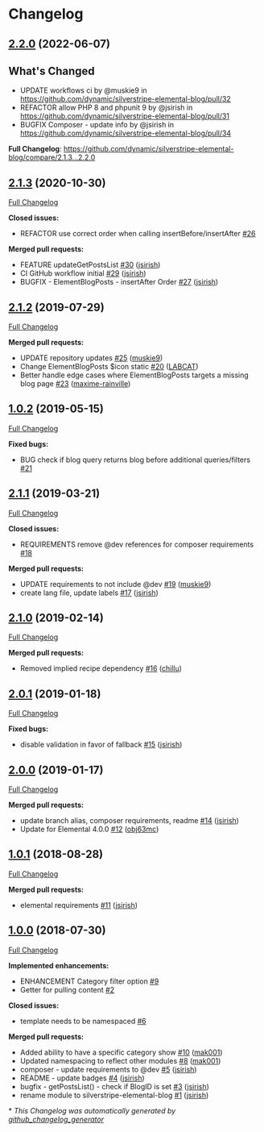 # Changelog

## [2.2.0](https://github.com/dynamic/silverstripe-elemental-blog/tree/2.2.0) (2022-06-07)

## What's Changed
* UPDATE workflows ci by @muskie9 in https://github.com/dynamic/silverstripe-elemental-blog/pull/32
* REFACTOR allow PHP 8 and phpunit 9 by @jsirish in https://github.com/dynamic/silverstripe-elemental-blog/pull/31
* BUGFIX Composer - update info by @jsirish in https://github.com/dynamic/silverstripe-elemental-blog/pull/34


**Full Changelog**: https://github.com/dynamic/silverstripe-elemental-blog/compare/2.1.3...2.2.0

## [2.1.3](https://github.com/dynamic/silverstripe-elemental-blog/tree/2.1.3) (2020-10-30)

[Full Changelog](https://github.com/dynamic/silverstripe-elemental-blog/compare/2.1.2...2.1.3)

**Closed issues:**

- REFACTOR use correct order when calling insertBefore/insertAfter [\#26](https://github.com/dynamic/silverstripe-elemental-blog/issues/26)

**Merged pull requests:**

- FEATURE updateGetPostsList [\#30](https://github.com/dynamic/silverstripe-elemental-blog/pull/30) ([jsirish](https://github.com/jsirish))
- CI GitHub workflow initial [\#29](https://github.com/dynamic/silverstripe-elemental-blog/pull/29) ([jsirish](https://github.com/jsirish))
- BUGFIX - ElementBlogPosts - insertAfter Order [\#27](https://github.com/dynamic/silverstripe-elemental-blog/pull/27) ([jsirish](https://github.com/jsirish))

## [2.1.2](https://github.com/dynamic/silverstripe-elemental-blog/tree/2.1.2) (2019-07-29)

[Full Changelog](https://github.com/dynamic/silverstripe-elemental-blog/compare/1.0.2...2.1.2)

**Merged pull requests:**

- UPDATE repository updates [\#25](https://github.com/dynamic/silverstripe-elemental-blog/pull/25) ([muskie9](https://github.com/muskie9))
- Change ElementBlogPosts $icon static [\#20](https://github.com/dynamic/silverstripe-elemental-blog/pull/20) ([LABCAT](https://github.com/LABCAT))
- Better handle edge cases where ElementBlogPosts targets a missing blog page [\#23](https://github.com/dynamic/silverstripe-elemental-blog/pull/23) ([maxime-rainville](https://github.com/maxime-rainville))

## [1.0.2](https://github.com/dynamic/silverstripe-elemental-blog/tree/1.0.2) (2019-05-15)

[Full Changelog](https://github.com/dynamic/silverstripe-elemental-blog/compare/2.1.1...1.0.2)

**Fixed bugs:**

- BUG check if blog query returns blog before additional queries/filters [\#21](https://github.com/dynamic/silverstripe-elemental-blog/issues/21)

## [2.1.1](https://github.com/dynamic/silverstripe-elemental-blog/tree/2.1.1) (2019-03-21)

[Full Changelog](https://github.com/dynamic/silverstripe-elemental-blog/compare/2.1.0...2.1.1)

**Closed issues:**

- REQUIREMENTS remove @dev references for composer requirements [\#18](https://github.com/dynamic/silverstripe-elemental-blog/issues/18)

**Merged pull requests:**

- UPDATE requirements to not include @dev [\#19](https://github.com/dynamic/silverstripe-elemental-blog/pull/19) ([muskie9](https://github.com/muskie9))
- create lang file, update labels [\#17](https://github.com/dynamic/silverstripe-elemental-blog/pull/17) ([jsirish](https://github.com/jsirish))

## [2.1.0](https://github.com/dynamic/silverstripe-elemental-blog/tree/2.1.0) (2019-02-14)

[Full Changelog](https://github.com/dynamic/silverstripe-elemental-blog/compare/2.0.1...2.1.0)

**Merged pull requests:**

- Removed implied recipe dependency [\#16](https://github.com/dynamic/silverstripe-elemental-blog/pull/16) ([chillu](https://github.com/chillu))

## [2.0.1](https://github.com/dynamic/silverstripe-elemental-blog/tree/2.0.1) (2019-01-18)

[Full Changelog](https://github.com/dynamic/silverstripe-elemental-blog/compare/2.0.0...2.0.1)

**Fixed bugs:**

- disable validation in favor of fallback [\#15](https://github.com/dynamic/silverstripe-elemental-blog/pull/15) ([jsirish](https://github.com/jsirish))

## [2.0.0](https://github.com/dynamic/silverstripe-elemental-blog/tree/2.0.0) (2019-01-17)

[Full Changelog](https://github.com/dynamic/silverstripe-elemental-blog/compare/1.0.1...2.0.0)

**Merged pull requests:**

- update branch alias, composer requirements, readme [\#14](https://github.com/dynamic/silverstripe-elemental-blog/pull/14) ([jsirish](https://github.com/jsirish))
- Update for Elemental 4.0.0 [\#12](https://github.com/dynamic/silverstripe-elemental-blog/pull/12) ([obj63mc](https://github.com/obj63mc))

## [1.0.1](https://github.com/dynamic/silverstripe-elemental-blog/tree/1.0.1) (2018-08-28)

[Full Changelog](https://github.com/dynamic/silverstripe-elemental-blog/compare/1.0.0...1.0.1)

**Merged pull requests:**

- elemental requirements [\#11](https://github.com/dynamic/silverstripe-elemental-blog/pull/11) ([jsirish](https://github.com/jsirish))

## [1.0.0](https://github.com/dynamic/silverstripe-elemental-blog/tree/1.0.0) (2018-07-30)

[Full Changelog](https://github.com/dynamic/silverstripe-elemental-blog/compare/f804e20805b8cb2df204f6f125554e287ac6b2db...1.0.0)

**Implemented enhancements:**

- ENHANCEMENT Category filter option [\#9](https://github.com/dynamic/silverstripe-elemental-blog/issues/9)
- Getter for pulling content [\#2](https://github.com/dynamic/silverstripe-elemental-blog/issues/2)

**Closed issues:**

- template needs to be namespaced [\#6](https://github.com/dynamic/silverstripe-elemental-blog/issues/6)

**Merged pull requests:**

- Added ability to have a specific category show [\#10](https://github.com/dynamic/silverstripe-elemental-blog/pull/10) ([mak001](https://github.com/mak001))
- Updated namespacing to reflect other modules [\#8](https://github.com/dynamic/silverstripe-elemental-blog/pull/8) ([mak001](https://github.com/mak001))
- composer - update requirements to @dev [\#5](https://github.com/dynamic/silverstripe-elemental-blog/pull/5) ([jsirish](https://github.com/jsirish))
- README - update badges [\#4](https://github.com/dynamic/silverstripe-elemental-blog/pull/4) ([jsirish](https://github.com/jsirish))
- bugfix - getPostsList\(\) - check if BlogID is set [\#3](https://github.com/dynamic/silverstripe-elemental-blog/pull/3) ([jsirish](https://github.com/jsirish))
- rename module to silverstripe-elemental-blog [\#1](https://github.com/dynamic/silverstripe-elemental-blog/pull/1) ([jsirish](https://github.com/jsirish))



\* *This Changelog was automatically generated by [github_changelog_generator](https://github.com/github-changelog-generator/github-changelog-generator)*
